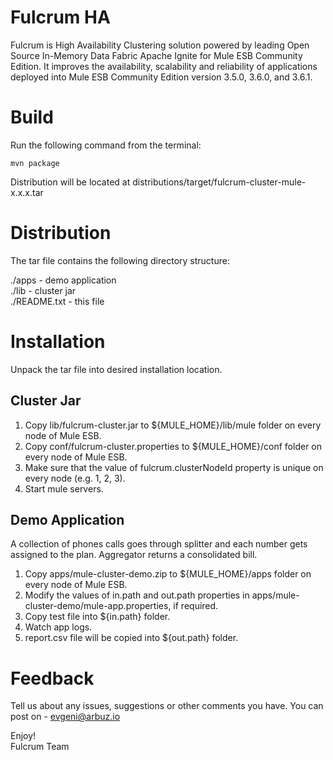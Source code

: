 # Fulcrum HA
Fulcrum is High Availability Clustering solution powered by leading Open Source In-Memory Data Fabric Apache Ignite for Mule ESB Community Edition. It improves the availability, scalability and reliability of applications deployed into Mule ESB Community Edition version 3.5.0, 3.6.0, and 3.6.1.

# Build
Run the following command from the terminal:

    mvn package

Distribution will be located at distributions/target/fulcrum-cluster-mule-x.x.x.tar

# Distribution
The tar file contains the following directory structure:

./apps                 - demo application  
./lib                  - cluster jar  
./README.txt           - this file  

# Installation
Unpack the tar file into desired installation location. 

## Cluster Jar
1. Copy lib/fulcrum-cluster.jar to ${MULE_HOME}/lib/mule folder on every node of Mule ESB.
2. Copy conf/fulcrum-cluster.properties to ${MULE_HOME}/conf folder on every node of Mule ESB.
3. Make sure that the value of fulcrum.clusterNodeId property is unique on every node (e.g. 1, 2, 3).
4. Start mule servers.

## Demo Application
A collection of phones calls goes through splitter and each number gets assigned to the plan. Aggregator returns a consolidated bill.

1. Copy apps/mule-cluster-demo.zip to ${MULE_HOME}/apps folder on every node of Mule ESB.
2. Modify the values of in.path and out.path properties in apps/mule-cluster-demo/mule-app.properties, if required.
3. Copy test file into ${in.path} folder.
4. Watch app logs.
5. report.csv file will be copied into ${out.path} folder.
 
# Feedback
Tell us about any issues, suggestions or other comments you have.
You can post on - evgeni@arbuz.io

Enjoy!  
Fulcrum Team
